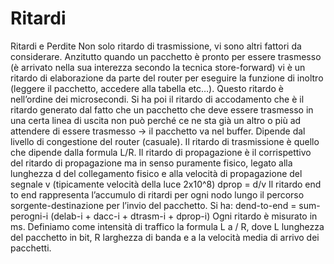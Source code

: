 # Ritardi

Ritardi e Perdite
Non solo ritardo di trasmissione, vi sono altri fattori da considerare.
Anzitutto quando un pacchetto è pronto per essere trasmesso (è arrivato nella sua interezza secondo la tecnica store-forward) vi è un ritardo di elaborazione da parte del router per eseguire la funzione di inoltro (leggere il pacchetto, accedere alla tabella etc…). Questo ritardo è nell’ordine dei microsecondi.
Si ha poi il ritardo di accodamento che è il ritardo generato dal fatto che un pacchetto che deve essere trasmesso in una certa linea di uscita non può perché ce ne sta già un altro o più ad attendere di essere trasmesso -> il pacchetto va nel buffer. Dipende dal livello di congestione del router (casuale).
Il ritardo di trasmissione è quello che dipende dalla formula L/R.
Il ritardo di propagazione è il corrispettivo del ritardo di propagazione ma in senso puramente fisico, legato alla lunghezza d del collegamento fisico e alla velocità di propagazione del segnale v (tipicamente velocità della luce 2x10^8)
dprop = d/v
Il ritardo end to end rappresenta l’accumulo di ritardi per ogni nodo lungo il percorso sorgente-destinazione per l’invio del pacchetto. Si ha:
dend-to-end = sum-perogni-i (delab-i + dacc-i + dtrasm-i + dprop-i)
Ogni ritardo è misurato in ms. 
Definiamo come intensità di traffico la formula L a / R, dove L lunghezza del pacchetto in bit, R larghezza di banda e a la velocità media di arrivo dei pacchetti.